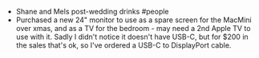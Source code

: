 - Shane and Mels post-wedding drinks #people
- Purchased a new 24" monitor to use as a spare screen for the MacMini over xmas, and as a TV for the bedroom - may need a 2nd Apple TV to use with it. Sadly I didn't notice it doesn't have USB-C, but for $200 in the sales that's ok, so I've ordered a USB-C to DisplayPort cable.